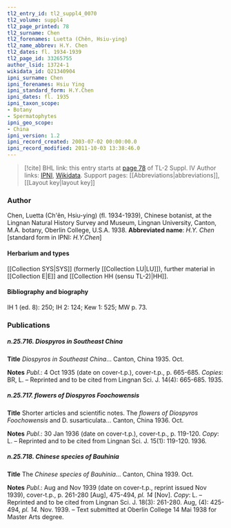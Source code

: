 ```yaml
---
tl2_entry_id: tl2_suppl4_0070
tl2_volume: suppl4
tl2_page_printed: 78
tl2_surname: Chen
tl2_forenames: Luetta (Chên, Hsiu-ying)
tl2_name_abbrev: H.Y. Chen
tl2_dates: fl. 1934-1939
tl2_page_id: 33265755
author_lsid: 13724-1
wikidata_id: Q21340904
ipni_surname: Chen
ipni_forenames: Hsiu Ying
ipni_standard_form: H.Y.Chen
ipni_dates: fl. 1935
ipni_taxon_scope: 
- Botany
- Spermatophytes
ipni_geo_scope: 
- China
ipni_version: 1.2
ipni_record_created: 2003-07-02 00:00:00.0
ipni_record_modified: 2011-10-03 13:38:46.0
---
```


> [!cite] BHL link: this entry starts at [page 78](https://www.biodiversitylibrary.org/page/33265755) of TL-2 Suppl. IV
> Author links: [IPNI](https://www.ipni.org/a/13724-1), [Wikidata](https://www.wikidata.org/wiki/Q21340904). Support pages: [[Abbreviations|abbreviations]], [[Layout key|layout key]]

### Author

Chen, Luetta (Ch'ên, Hsiu-ying) (fl. 1934-1939), Chinese botanist, at the Lingnan Natural History Survey and Museum, Lingnan University, Canton, M.A. botany, Oberlin College, U.S.A. 1938. 
**Abbreviated name**: *H.Y. Chen* \[standard form in IPNI: *H.Y.Chen*\]

#### Herbarium and types

[[Collection SYS|SYS]] (formerly [[Collection LU|LU]]), further material in [[Collection E|E]] and [[Collection HH (sensu TL-2)|HH]].

#### Bibliography and biography

IH 1 (ed. 8): 250; IH 2: 124; Kew 1: 525; MW p. 73.

### Publications

##### n.25.716. Diospyros in Southeast China

**Title**
*Diospyros in Southeast China*... Canton, China 1935. Oct.

**Notes**
*Publ*.: 4 Oct 1935 (date on cover-t.p.), cover-t.p., p. 665-685. *Copies*: BR, L. – Reprinted and to be cited from Lingnan Sci. J. 14(4): 665-685. 1935.

##### n.25.717. flowers of Diospyros Foochowensis

**Title**
Shorter articles and scientific notes. The *flowers of Diospyros Foochowensis* and D. susarticulata... Canton, China 1936. Oct.

**Notes**
*Publ*.: 30 Jan 1936 (date on cover-t.p.), cover-t.p., p. 119-120. *Copy*: L. – Reprinted and to be cited from Lingnan Sci. J. 15(1): 119-120. 1936.

##### n.25.718. Chinese species of Bauhinia

**Title**
The *Chinese species of Bauhinia*... Canton, China 1939. Oct.

**Notes**
*Publ*.: Aug and Nov 1939 (date on cover-t.p., reprint issued Nov 1939), cover-t.p., p. 261-280 \[Aug\], 475-494, *pl. 14* \[Nov\]. *Copy*: L. – Reprinted and to be cited from Lingnan Sci. J. 18(3): 261-280. Aug, (4): 425-494, *pl. 14.* Nov. 1939. – Text submitted at Oberlin College 14 Mai 1938 for Master Arts degree.

